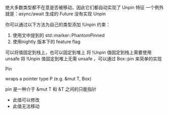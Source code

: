 绝大多数类型都不在意是否被移动，因此它们都自动实现了 Unpin 特征
一个例外就是：async/await 生成的 Future 没有实现 Unpin


你可以通过以下方法为自己的类型添加 !Unpin 约束：
1. 使用文中提到的 std::marker::PhantomPinned 
2. 使用nightly 版本下的 feature flag

可以将值固定到栈上，也可以固定到堆上
  将 !Unpin 值固定到栈上需要使用 unsafe
  将 !Unpin 值固定到堆上无需 unsafe ，可以通过 Box::pin 来简单的实现


Pin<P> wraps a pointer type P (e.g. &mut T, Box<T>)

pin 是一种介于 &mut T 和 &T 之间的只能指针
- 此值可以修改
- 此值无法移动

